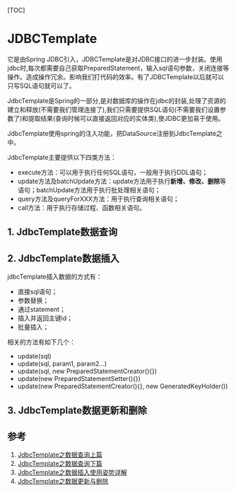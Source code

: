 [TOC]

# JDBCTemplate

它是由Spring JDBC引入，JDBCTemplate是对JDBC接口的进一步封装。使用jdbc时,每次都需要自己获取PreparedStatement，输入sql语句参数，关闭连接等操作。造成操作冗余。影响我们打代码的效率。有了JDBCTemplate以后就可以只写SQL语句就可以了。

JdbcTemplate是Spring的一部分,是对数据库的操作在jdbc的封装,处理了资源的建立和释放(不需要我们管理连接了),我们只需要提供SQL语句(不需要我们设置参数了)和提取结果(查询时候可以直接返回对应的实体类),使JDBC更加易于使用。

JdbcTemplate使用spring的注入功能，把DataSource注册到JdbcTemplate之中。

JdbcTemplate主要提供以下四类方法：

- execute方法：可以用于执行任何SQL语句，一般用于执行DDL语句；
- update方法及batchUpdate方法：update方法用于执行**新增、修改、删除**等语句；batchUpdate方法用于执行批处理相关语句；
- query方法及queryForXXX方法：用于执行查询相关语句；
- call方法：用于执行存储过程、函数相关语句。

## 1. JdbcTemplate数据查询



## 2. JdbcTemplate数据插入

jdbcTemplate插入数据的方式有：

- 直接sql语句；
- 参数替换；
- 通过statement；
- 插入并返回主键id；
- 批量插入；

相关的方法有如下几个：

- update(sql)
- update(sql, param1, param2...)
- update(sql, new PreparedStatementCreator(){})
- update(new PreparedStatementSetter(){})
- update(new PreparedStatementCreator(){}, new GeneratedKeyHolder())

## 3. JdbcTemplate数据更新和删除

## 参考

1. [JdbcTemplate之数据查询上篇](http://spring.hhui.top/spring-blog/2019/04/12/190412-SpringBoot%E9%AB%98%E7%BA%A7%E7%AF%87JdbcTemplate%E4%B9%8B%E6%95%B0%E6%8D%AE%E6%9F%A5%E8%AF%A2%E4%B8%8A%E7%AF%87/)
2. [JdbcTemplate之数据查询下篇](http://spring.hhui.top/spring-blog/2019/04/17/190417-SpringBoot%E9%AB%98%E7%BA%A7%E7%AF%87JdbcTemplate%E4%B9%8B%E6%95%B0%E6%8D%AE%E6%9F%A5%E8%AF%A2%E4%B8%8B%E7%AF%87/)
3. [JdbcTemplate之数据插入使用姿势详解](http://spring.hhui.top/spring-blog/2019/04/07/190407-SpringBoot%E9%AB%98%E7%BA%A7%E7%AF%87JdbcTemplate%E4%B9%8B%E6%95%B0%E6%8D%AE%E6%8F%92%E5%85%A5%E4%BD%BF%E7%94%A8%E5%A7%BF%E5%8A%BF%E8%AF%A6%E8%A7%A3/)
4. [JdbcTemplate之数据更新与删除](http://spring.hhui.top/spring-blog/2019/04/18/190418-SpringBoot%E9%AB%98%E7%BA%A7%E7%AF%87JdbcTemplate%E4%B9%8B%E6%95%B0%E6%8D%AE%E6%9B%B4%E6%96%B0%E4%B8%8E%E5%88%A0%E9%99%A4/)
